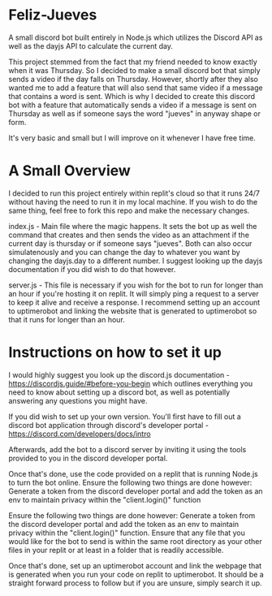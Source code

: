 # Feliz-Jueves

A small discord bot built entirely in Node.js which utilizes the Discord API as well as the dayjs API to calculate the current day.

This project stemmed from the fact that my friend needed to know exactly when it was Thursday. So I decided to make a small discord bot that simply sends a video if the day falls on Thursday. However, shortly after they also wanted me to add a feature that will also send that same video if a message that contains a word is sent. Which is why I decided to create this discord bot with a feature that automatically sends a video if a message is sent on Thursday as well as if someone says the word "jueves" in anyway shape or form.

It's very basic and small but I will improve on it whenever I have free time.

# A Small Overview

I decided to run this project entirely within replit's cloud so that it runs 24/7 without having the need to run it in my local machine. If you wish to do the same thing, feel free to fork this repo and make the necessary changes.

index.js - Main file where the magic happens. It sets the bot up as well the command that creates and then sends the video as an attachment if the current day is thursday or if someone says "jueves". Both can also occur simulatenously and you can change the day to whatever you want by changing the dayjs.day to a different number. I suggest looking up the dayjs documentation if you did wish to do that however.

server.js - This file is necessary if you wish for the bot to run for longer than an hour if you're hosting it on replit. It will simply ping a request to a server to keep it alive and receive a response. I recommend setting up an account to uptimerobot and linking the website that is generated to uptimerobot so that it runs for longer than an hour.

# Instructions on how to set it up

I would highly suggest you look up the discord.js documentation - https://discordjs.guide/#before-you-begin which outlines everything you need to know about setting up a discord bot, as well as potentially answering any questions you might have.

If you did wish to set up your own version. You'll first have to fill out a discord bot application through discord's developer portal - https://discord.com/developers/docs/intro

Afterwards, add the bot to a discord server by inviting it using the tools provided to you in the discord developer portal.

Once that's done, use the code provided on a replit that is running Node.js to turn the bot online. Ensure the following two things are done however: Generate a token from the discord developer portal and add the token as an env to maintain privacy within the "client.login()" function

Ensure the following two things are done however: Generate a token from the discord developer portal and add the token as an env to maintain privacy within the "client.login()" function. Ensure that any file that you would like for the bot to send is within the same root directory as your other files in your replit or at least in a folder that is readily accessible.

Once that's done, set up an uptimerobot account and link the webpage that is generated when you run your code on replit to uptimerobot. It should be a straight forward process to follow but if you are unsure, simply search it up.
